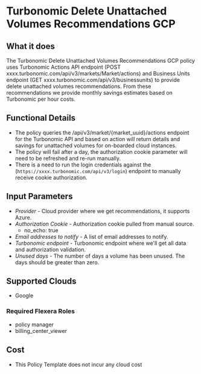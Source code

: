 # Turbonomic Delete Unattached Volumes Recommendations GCP

## What it does

The Turbonomic Delete Unattached Volumes Recommendations GCP policy uses Turbonomic Actions API endpoint (POST xxxx.turbonomic.com/api/v3/markets/Market/actions) and Business Units endpoint (GET xxxx.turbonomic.com/api/v3/businessunits) to provide delete unattached volumes recommendations. From these recommendations we provide monthly savings estimates based on Turbonomic per hour costs.

## Functional Details

- The policy queries the /api/v3/market/{market_uuid}/actions endpoint for the Turbonomic API and based on action will return details and savings for unattached volumes for on-boarded cloud instances.
- The policy will fail after a day, the authorization cookie parameter will need to be refreshed and re-run manually.
- There is a need to run the login credentials against the (`https://xxxx.turbonomic.com/api/v3/login`) endpoint to manually receive cookie authorization.

## Input Parameters

- *Provider* - Cloud provider where we get recommendations, it supports Azure.
- *Authorization Cookie* - Authorization cookie pulled from manual source.
  - no_echo: true
- *Email addresses to notify* - A list of email addresses to notify.
- *Turbonomic endpoint* - Turbonomic endpoint where we'll get all data and authorization validation.
- *Unused days* - The number of days a volume has been unused. The days should be greater than zero.

## Supported Clouds

- Google

### Required Flexera Roles

- policy manager
- billing_center_viewer

## Cost

- This Policy Template does not incur any cloud cost
